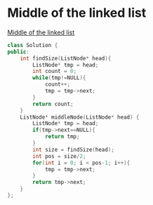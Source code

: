 # Middle of the linked list
[Middle of the linked list](https://leetcode.com/problems/middle-of-the-linked-list/)
```c++
class Solution {
public:
    int findSize(ListNode* head){
        ListNode* tmp = head;
        int count = 0;
        while(tmp!=NULL){
            count++;
            tmp = tmp->next;
        }
        return count;
    }
    ListNode* middleNode(ListNode* head) {
        ListNode* tmp = head;
        if(tmp->next==NULL){
            return tmp;
        }
        int size = findSize(head);
        int pos = size/2;
        for(int i = 0; i < pos-1; i++){
            tmp = tmp->next;
        }
        return tmp->next;
    }
};
```

